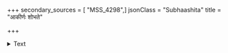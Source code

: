 +++
secondary_sources = [ "MSS_4298",]
jsonClass = "Subhaashita"
title = "आकीर्णः शोभते"

+++

<details><summary>Text</summary>

आकीर्णः शोभते राजा न विविक्तः कदाचन।  
ये तं विविक्तमिच्छन्ति ते तस्य रिपवः स्मृताः॥
</details>
